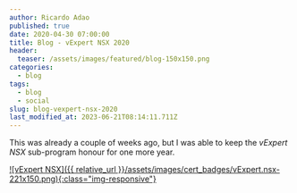 ```yaml
---
author: Ricardo Adao
published: true
date: 2020-04-30 07:00:00
title: Blog - vExpert NSX 2020
header:
  teaser: /assets/images/featured/blog-150x150.png
categories:
  - blog
tags:
  - blog
  - social
slug: blog-vexpert-nsx-2020
last_modified_at: 2023-06-21T08:14:11.711Z
---
```

This was already a couple of weeks ago, but I was able to keep the _vExpert NSX_ sub-program honour for one more year.

[![vExpert NSX]({{ relative_url }}/assets/images/cert_badges/vExpert.nsx-221x150.png){:class="img-responsive"}](https://vexpert.vmware.com/directory/2766)
